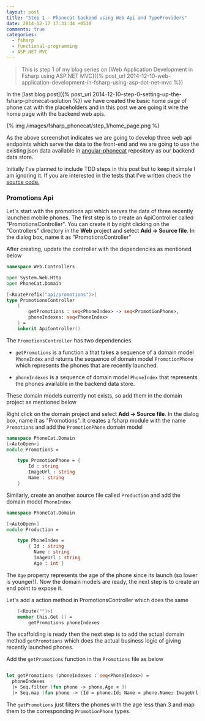 ```yaml
---
layout: post
title: "Step 1 - Phonecat backend using Web Api and TypeProviders"
date: 2014-12-17 17:31:44 +0530
comments: true
categories: 
  - fsharp
  - functional-programming
  - ASP.NET MVC
---
```


> This is step 1 of my blog series on [Web Application Development in Fsharp using ASP.NET MVC]({% post_url 2014-12-10-web-application-development-in-fsharp-using-asp-dot-net-mvc %})

In the [last blog post]({% post_url 2014-12-10-step-0-setting-up-the-fsharp-phonecat-solution %}) we have created the basic home page of phone cat with the placeholders and in this post we are going it wire the home page with the backend web apis.

{% img /images/fsharp_phonecat/step_1/home_page.png %}

As the above screenshot indicates we are going to develop three web api endpoints which serve the data to the front-end and we are going to use the existing json data available in [angular-phonecat](https://github.com/angular/angular-phonecat/tree/master/app/phones) repository as our backend data store.

Initially I've planned to include TDD steps in this post but to keep it simple I am ignoring it. If you are interested in the tests that I've written check the [source code.](https://github.com/tamizhvendan/fsharp-phonecat/tree/1)

### Promotions Api

Let's start with the promotions api which serves the data of three recently launched mobile phones. The first step is to create an ApiController called "PromotionsController". You can create it by right clicking on the "Controllers" directory in the **Web** project and select **Add -> Source file**. In the dialog box, name it as "PromotionsController"

After creating, update the controller with the dependencies as mentioned below

``` fsharp
namespace Web.Controllers

open System.Web.Http
open PhoneCat.Domain

[<RoutePrefix("api/promotions")>]
type PromotionsController
    (
        getPromotions : seq<PhoneIndex> -> seq<PromotionPhone>,
        phoneIndexes: seq<PhoneIndex>
    ) =
    inherit ApiController()

```

The ```PromotionsController``` has two dependencies. 

* ```getPromotions``` is a function a that takes a sequence of a domain model ```PhoneIndex``` and returns the sequence of domain model ```PromotionPhone``` which represents the phones that are recently launched.

* ```phoneIndexes``` is a sequence of domain model ```PhoneIndex``` that represents the phones available in the backend data store.

These domain models currently not exists, so add them in the domain project as mentioned below

Right click on the domain project and select **Add -> Source file**. In the dialog box, name it as "Promotions". It creates a fsharp module with the name ```Promotions``` and add the ```PromotionPhone``` domain model

```fsharp
namespace PhoneCat.Domain
[<AutoOpen>]
module Promotions = 

    type PromotionPhone = {
        Id : string
        ImageUrl : string
        Name : string
    }
```
Similarly, create an another source file called ```Production``` and add the domain model ```PhoneIndex```

```fsharp
namespace PhoneCat.Domain

[<AutoOpen>]
module Production = 

    type PhoneIndex =
        { Id : string
          Name : string
          ImageUrl : string
          Age : int }
```

The ```Age``` property represents the age of the phone since its launch (so lower is younger!). Now the domain models are ready, the next step is to create an end point to expose it. 

Let's add a action method in PromotionsController which does the same

```fsharp
    [<Route("")>]
    member this.Get () = 
        getPromotions phoneIndexes
``` 

The scaffolding is ready then the next step is to add the actual domain method ```getPromotions``` which does the actual business logic of giving recently launched phones.

Add the ```getPromotions``` function in the ```Promotions``` file as below

```fsharp

let getPromotions (phoneIndexes : seq<PhoneIndex>) = 
  phoneIndexes 
  |> Seq.filter (fun phone -> phone.Age < 3) 
  |> Seq.map (fun phone -> {Id = phone.Id; Name = phone.Name; ImageUrl = phone.ImageUrl})

```

The ```getPromotions``` just filters the phones with the age less than 3 and map them to the corresponding ```PromotionPhone``` types.

